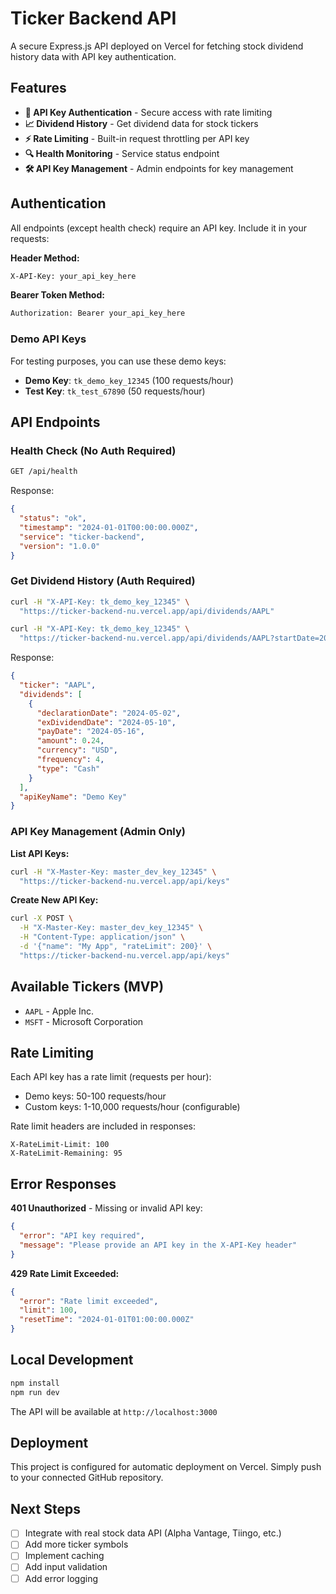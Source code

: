 # Ticker Backend API

A secure Express.js API deployed on Vercel for fetching stock dividend history data with API key authentication.

## Features

- **🔐 API Key Authentication** - Secure access with rate limiting
- **📈 Dividend History** - Get dividend data for stock tickers  
- **⚡ Rate Limiting** - Built-in request throttling per API key
- **🔍 Health Monitoring** - Service status endpoint
- **🛠️ API Key Management** - Admin endpoints for key management

## Authentication

All endpoints (except health check) require an API key. Include it in your requests:

**Header Method:**
```bash
X-API-Key: your_api_key_here
```

**Bearer Token Method:**
```bash
Authorization: Bearer your_api_key_here
```

### Demo API Keys

For testing purposes, you can use these demo keys:

- **Demo Key**: `tk_demo_key_12345` (100 requests/hour)
- **Test Key**: `tk_test_67890` (50 requests/hour)

## API Endpoints

### Health Check (No Auth Required)
```bash
GET /api/health
```

Response:
```json
{
  "status": "ok",
  "timestamp": "2024-01-01T00:00:00.000Z",
  "service": "ticker-backend",
  "version": "1.0.0"
}
```

### Get Dividend History (Auth Required)
```bash
curl -H "X-API-Key: tk_demo_key_12345" \
  "https://ticker-backend-nu.vercel.app/api/dividends/AAPL"

curl -H "X-API-Key: tk_demo_key_12345" \
  "https://ticker-backend-nu.vercel.app/api/dividends/AAPL?startDate=2024-01-01&endDate=2024-12-31"
```

Response:
```json
{
  "ticker": "AAPL",
  "dividends": [
    {
      "declarationDate": "2024-05-02",
      "exDividendDate": "2024-05-10",
      "payDate": "2024-05-16",
      "amount": 0.24,
      "currency": "USD",
      "frequency": 4,
      "type": "Cash"
    }
  ],
  "apiKeyName": "Demo Key"
}
```

### API Key Management (Admin Only)

**List API Keys:**
```bash
curl -H "X-Master-Key: master_dev_key_12345" \
  "https://ticker-backend-nu.vercel.app/api/keys"
```

**Create New API Key:**
```bash
curl -X POST \
  -H "X-Master-Key: master_dev_key_12345" \
  -H "Content-Type: application/json" \
  -d '{"name": "My App", "rateLimit": 200}' \
  "https://ticker-backend-nu.vercel.app/api/keys"
```

## Available Tickers (MVP)

- `AAPL` - Apple Inc.
- `MSFT` - Microsoft Corporation

## Rate Limiting

Each API key has a rate limit (requests per hour):
- Demo keys: 50-100 requests/hour
- Custom keys: 1-10,000 requests/hour (configurable)

Rate limit headers are included in responses:
```
X-RateLimit-Limit: 100
X-RateLimit-Remaining: 95
```

## Error Responses

**401 Unauthorized** - Missing or invalid API key:
```json
{
  "error": "API key required",
  "message": "Please provide an API key in the X-API-Key header"
}
```

**429 Rate Limit Exceeded:**
```json
{
  "error": "Rate limit exceeded",
  "limit": 100,
  "resetTime": "2024-01-01T01:00:00.000Z"
}
```

## Local Development

```bash
npm install
npm run dev
```

The API will be available at `http://localhost:3000`

## Deployment

This project is configured for automatic deployment on Vercel. Simply push to your connected GitHub repository.

## Next Steps

- [ ] Integrate with real stock data API (Alpha Vantage, Tiingo, etc.)
- [ ] Add more ticker symbols
- [ ] Implement caching
- [ ] Add input validation
- [ ] Add error logging
